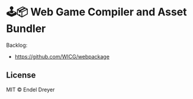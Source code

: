 # 🕹📦 Web Game Compiler and Asset Bundler

Backlog:
- https://github.com/WICG/webpackage

## License

MIT © Endel Dreyer


